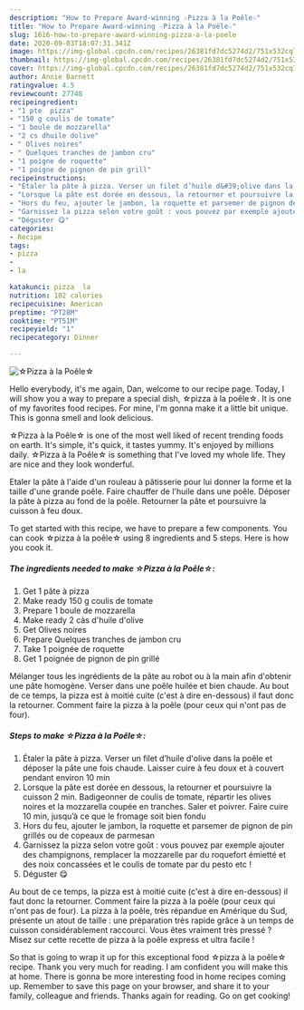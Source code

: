 ```yaml
---
description: "How to Prepare Award-winning ☆Pizza à la Poêle☆"
title: "How to Prepare Award-winning ☆Pizza à la Poêle☆"
slug: 1616-how-to-prepare-award-winning-pizza-a-la-poele
date: 2020-09-03T18:07:31.341Z
image: https://img-global.cpcdn.com/recipes/26381fd7dc5274d2/751x532cq70/☆pizza-a-la-poele☆-photo-principale-de-la-recette.jpg
thumbnail: https://img-global.cpcdn.com/recipes/26381fd7dc5274d2/751x532cq70/☆pizza-a-la-poele☆-photo-principale-de-la-recette.jpg
cover: https://img-global.cpcdn.com/recipes/26381fd7dc5274d2/751x532cq70/☆pizza-a-la-poele☆-photo-principale-de-la-recette.jpg
author: Annie Barnett
ratingvalue: 4.5
reviewcount: 27748
recipeingredient:
- "1 pte  pizza"
- "150 g coulis de tomate"
- "1 boule de mozzarella"
- "2 cs dhuile dolive"
- " Olives noires"
- " Quelques tranches de jambon cru"
- "1 poigne de roquette"
- "1 poigne de pignon de pin grill"
recipeinstructions:
- "Étaler la pâte à pizza. Verser un filet d’huile d&#39;olive dans la poêle et déposer la pâte une fois chaude. Laisser cuire à feu doux et à couvert pendant environ 10 min"
- "Lorsque la pâte est dorée en dessous, la retourner et poursuivre la cuisson 2 min. Badigeonner de coulis de tomate, répartir les olives noires et la mozzarella coupée en tranches. Saler et poivrer. Faire cuire 10 min, jusqu’à ce que le fromage soit bien fondu"
- "Hors du feu, ajouter le jambon, la roquette et parsemer de pignon de pin grillés ou de copeaux de parmesan"
- "Garnissez la pizza selon votre goût : vous pouvez par exemple ajouter des champignons, remplacer la mozzarelle par du roquefort émietté et des noix concassées et le coulis de tomate par du pesto etc !"
- "Déguster 😋"
categories:
- Recipe
tags:
- pizza
- 
- la

katakunci: pizza  la 
nutrition: 102 calories
recipecuisine: American
preptime: "PT28M"
cooktime: "PT51M"
recipeyield: "1"
recipecategory: Dinner

---
```



![☆Pizza à la Poêle☆](https://img-global.cpcdn.com/recipes/26381fd7dc5274d2/751x532cq70/☆pizza-a-la-poele☆-photo-principale-de-la-recette.jpg)

Hello everybody, it's me again, Dan, welcome to our recipe page. Today, I will show you a way to prepare a special dish, ☆pizza à la poêle☆. It is one of my favorites food recipes. For mine, I'm gonna make it a little bit unique. This is gonna smell and look delicious.

☆Pizza à la Poêle☆ is one of the most well liked of recent trending foods on earth. It's simple, it's quick, it tastes yummy. It's enjoyed by millions daily. ☆Pizza à la Poêle☆ is something that I've loved my whole life. They are nice and they look wonderful.

Etaler la pâte à l&#39;aide d&#39;un rouleau à pâtisserie pour lui donner la forme et la taille d&#39;une grande poêle. Faire chauffer de l&#39;huile dans une poêle. Déposer la pâte à pizza au fond de la poêle. Retourner la pâte et poursuivre la cuisson à feu doux.


To get started with this recipe, we have to prepare a few components. You can cook ☆pizza à la poêle☆ using 8 ingredients and 5 steps. Here is how you cook it.

<!--inarticleads1-->

##### The ingredients needed to make ☆Pizza à la Poêle☆:

1. Get 1 pâte à pizza
1. Make ready 150 g coulis de tomate
1. Prepare 1 boule de mozzarella
1. Make ready 2 càs d&#39;huile d&#39;olive
1. Get  Olives noires
1. Prepare  Quelques tranches de jambon cru
1. Take 1 poignée de roquette
1. Get 1 poignée de pignon de pin grillé


Mélanger tous les ingrédients de la pâte au robot ou à la main afin d&#39;obtenir une pâte homogène. Verser dans une poêle huilée et bien chaude. Au bout de ce temps, la pizza est à moitié cuite (c&#39;est à dire en-dessous) il faut donc la retourner. Comment faire la pizza à la poêle (pour ceux qui n&#39;ont pas de four). 

<!--inarticleads2-->

##### Steps to make ☆Pizza à la Poêle☆:

1. Étaler la pâte à pizza. Verser un filet d’huile d&#39;olive dans la poêle et déposer la pâte une fois chaude. Laisser cuire à feu doux et à couvert pendant environ 10 min
1. Lorsque la pâte est dorée en dessous, la retourner et poursuivre la cuisson 2 min. Badigeonner de coulis de tomate, répartir les olives noires et la mozzarella coupée en tranches. Saler et poivrer. Faire cuire 10 min, jusqu’à ce que le fromage soit bien fondu
1. Hors du feu, ajouter le jambon, la roquette et parsemer de pignon de pin grillés ou de copeaux de parmesan
1. Garnissez la pizza selon votre goût : vous pouvez par exemple ajouter des champignons, remplacer la mozzarelle par du roquefort émietté et des noix concassées et le coulis de tomate par du pesto etc !
1. Déguster 😋


Au bout de ce temps, la pizza est à moitié cuite (c&#39;est à dire en-dessous) il faut donc la retourner. Comment faire la pizza à la poêle (pour ceux qui n&#39;ont pas de four). La pizza à la poêle, très répandue en Amérique du Sud, présente un atout de taille : une préparation très rapide grâce à un temps de cuisson considérablement raccourci. Vous êtes vraiment très pressé ? Misez sur cette recette de pizza à la poêle express et ultra facile ! 

So that is going to wrap it up for this exceptional food ☆pizza à la poêle☆ recipe. Thank you very much for reading. I am confident you will make this at home. There is gonna be more interesting food in home recipes coming up. Remember to save this page on your browser, and share it to your family, colleague and friends. Thanks again for reading. Go on get cooking!
